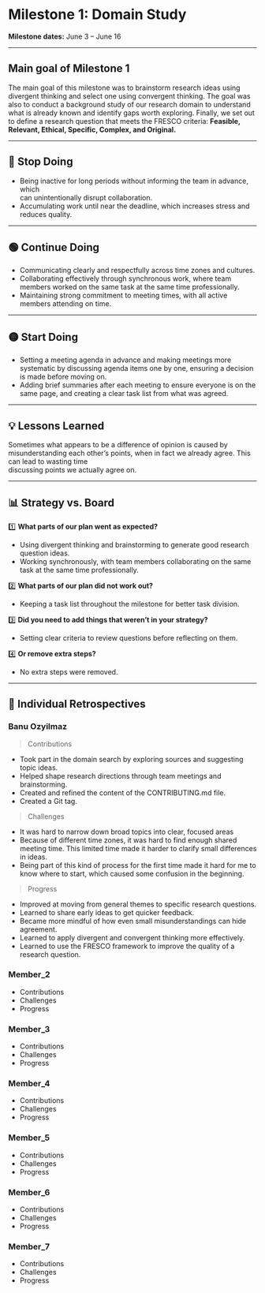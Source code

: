 # Milestone 1: Domain Study

**Milestone dates:** June 3 – June 16

---

## Main goal of Milestone 1

The main goal of this milestone was to brainstorm research ideas
using divergent thinking and select one using convergent thinking.
The goal was also to conduct a background study of our research domain
to understand what is already known and identify gaps worth exploring.
Finally, we set out to define a research question that meets
the FRESCO criteria: **Feasible, Relevant, Ethical, Specific, Complex, and Original.**

---

## 🔴 Stop Doing

- Being inactive for long periods without informing the team in advance, which  
  can unintentionally disrupt collaboration.  
- Accumulating work until near the deadline,
which increases stress and reduces quality.

---

## 🟢 Continue Doing

- Communicating clearly and respectfully across time zones and cultures.  
- Collaborating effectively through synchronous work, where team members worked
  on the same task at the same time professionally.  
- Maintaining strong commitment to meeting times, with all active members attending
  on time.

---

## 🟡 Start Doing

- Setting a meeting agenda in advance and making meetings more systematic
by discussing agenda items one by one,
ensuring a decision is made before moving on.  
- Adding brief summaries after each meeting to ensure everyone is on the same page,
  and creating a clear task list from what was agreed.

---

## 💡 Lessons Learned

Sometimes what appears to be a difference of opinion
is caused by misunderstanding each other’s points,
when in fact we already agree. This can lead to wasting time  
discussing points we actually agree on.

---

## 📊 Strategy vs. Board

1️⃣ **What parts of our plan went as expected?**  

- Using divergent thinking and brainstorming to generate good research question ideas.
- Working synchronously, with team members collaborating on the same task at the
  same time professionally.

2️⃣ **What parts of our plan did not work out?**  

- Keeping a task list throughout the milestone for better task division.

3️⃣ **Did you need to add things that weren’t in your strategy?**  

- Setting clear criteria to review questions before reflecting on them.

4️⃣ **Or remove extra steps?**  

- No extra steps were removed.

---

## 👤 Individual Retrospectives

### Banu Ozyilmaz

> Contributions

- Took part in the domain search by exploring sources and suggesting topic ideas.
- Helped shape research directions through team meetings and brainstorming.
- Created and refined the content of the CONTRIBUTING.md file.
- Created a Git tag.

> Challenges  

- It was hard to narrow down broad topics into clear, focused areas
- Because of different time zones, it was hard to find enough shared meeting time.
This limited time made it harder to clarify small differences in ideas.
- Being part of this kind of process for the first time
made it hard for me to know where to start, which caused some confusion in the beginning.

> Progress

- Improved at moving from general themes to specific research questions.
- Learned to share early ideas to get quicker feedback.
- Became more mindful of how even small misunderstandings can hide agreement.
- Learned to apply divergent and convergent thinking more effectively.
- Learned to use the FRESCO framework to improve the quality of a research question.

### Member_2

- Contributions  
- Challenges  
- Progress

### Member_3

- Contributions  
- Challenges  
- Progress

### Member_4

- Contributions  
- Challenges  
- Progress

### Member_5

- Contributions  
- Challenges  
- Progress

### Member_6

- Contributions  
- Challenges  
- Progress

### Member_7

- Contributions  
- Challenges  
- Progress
